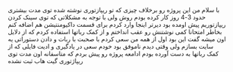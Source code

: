 با سلام
من این پروژه رو برخلاف چیزی که تو ریپازتوری نوشته شده توی مدت بیشتری حدود 3-4 روز کار کرده بودم روش
ولی با توجه به مشکلاتی که توی سینک کردن ریپازتوریم پیش اومده بود دیرتر اینجا وارد کردم
برای قسمت داکیومنتیشن هم اضافه کنم بخاطر امتحانا کمی نوشتنش رو عقب انداختم و از کمک رباتها استفاده کردم که از دلایل اون میشه گفت این بود اول از همه من سعی کردم با صحبت با ربات و دادن دستوراتی یه سایت بسازم ولی وقتی دیدم ناموفق بود خودم سعی در یادگیری و ادیت فایلی که از کمک رباتها به دست آورده بودم ادامعه پروژه رو پیش بردم که متاسفانه اون مدت توی ریپاژتوری گیت هاب ثبت نشده
